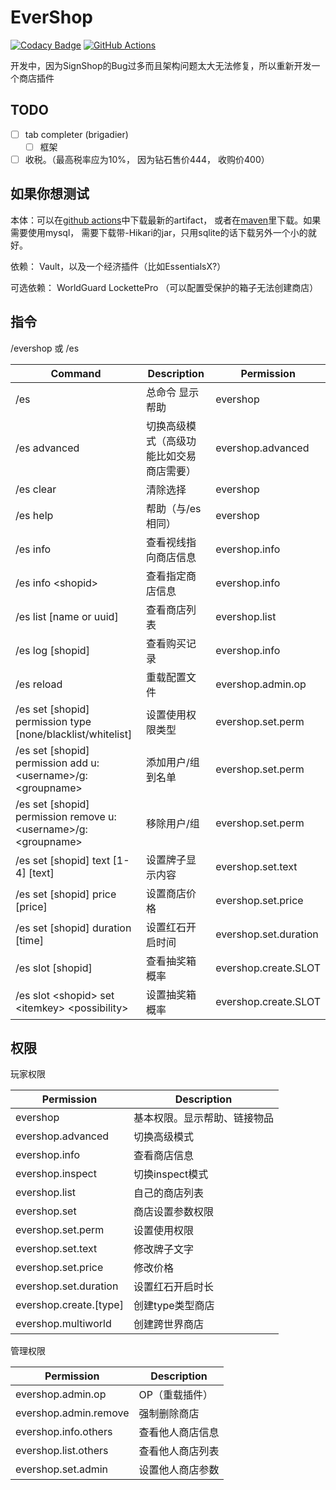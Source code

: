 # EverShop

[![Codacy Badge](https://api.codacy.com/project/badge/Grade/a9fb0d5ad5844f3098e80bc5fce01a2e)](https://app.codacy.com/gh/EverMCServer/EverShop?utm_source=github.com&utm_medium=referral&utm_content=EverMCServer/EverShop&utm_campaign=Badge_Grade_Dashboard)
[![GitHub Actions](https://github.com/EverMCServer/EverShop/workflows/GitHub%20Actions/badge.svg)](https://github.com/EverMCServer/EverShop/actions)

开发中，因为SignShop的Bug过多而且架构问题太大无法修复，所以重新开发一个商店插件

## TODO

  - [ ] tab completer (brigadier)
    - [ ] 框架
  - [ ] 收税。（最高税率应为10%， 因为钻石售价444， 收购价400）

## 如果你想测试

本体：可以在[github actions](https://github.com/EverMCServer/EverShop/actions)中下载最新的artifact， 或者在[maven](http://maven-djytw.azurewebsites.net/maven-repository/com/evermc/evershop/EverShop/1.0/)里下载。如果需要使用mysql， 需要下载带-Hikari的jar，只用sqlite的话下载另外一个小的就好。

依赖： Vault，以及一个经济插件（比如EssentialsX?）

可选依赖： WorldGuard LockettePro （可以配置受保护的箱子无法创建商店）

## 指令

/evershop 或 /es

| Command | Description | Permission |
|---------|-------------|------------|
| /es | 总命令 显示帮助 | evershop |
| /es advanced | 切换高级模式（高级功能比如交易商店需要）| evershop.advanced |
| /es clear | 清除选择 | evershop |
| /es help | 帮助（与/es相同） | evershop |
| /es info | 查看视线指向商店信息 | evershop.info |
| /es info &lt;shopid> | 查看指定商店信息 | evershop.info |
| /es list [name or uuid] | 查看商店列表 | evershop.list |
| /es log [shopid] | 查看购买记录 | evershop.info |
| /es reload | 重载配置文件 | evershop.admin.op |
| /es set [shopid] permission type [none/blacklist/whitelist] | 设置使用权限类型 | evershop.set.perm |
| /es set [shopid] permission add u:&lt;username>/g:&lt;groupname> | 添加用户/组到名单 | evershop.set.perm |
| /es set [shopid] permission remove u:&lt;username>/g:&lt;groupname> | 移除用户/组 | evershop.set.perm |
| /es set [shopid] text [1-4] [text] | 设置牌子显示内容 | evershop.set.text |
| /es set [shopid] price [price] | 设置商店价格 | evershop.set.price |
| /es set [shopid] duration [time] | 设置红石开启时间 | evershop.set.duration |
| /es slot [shopid] | 查看抽奖箱概率 | evershop.create.SLOT |
| /es slot &lt;shopid> set &lt;itemkey> &lt;possibility>| 设置抽奖箱概率 | evershop.create.SLOT |

## 权限

玩家权限

| Permission | Description | 
|------------|-------------|
| evershop                | 基本权限。显示帮助、链接物品  |
| evershop.advanced       | 切换高级模式                 |
| evershop.info           | 查看商店信息                 |
| evershop.inspect        | 切换inspect模式              |
| evershop.list           | 自己的商店列表               |
| evershop.set            | 商店设置参数权限             |
| evershop.set.perm       | 设置使用权限                 |
| evershop.set.text       | 修改牌子文字                 |
| evershop.set.price      | 修改价格                     |
| evershop.set.duration   | 设置红石开启时长             |
| evershop.create.[type]  | 创建type类型商店             |
| evershop.multiworld     | 创建跨世界商店               |

管理权限

| Permission | Description | 
|------------|-------------|                    
| evershop.admin.op       | OP（重载插件）   |
| evershop.admin.remove   | 强制删除商店     |
| evershop.info.others    | 查看他人商店信息 |
| evershop.list.others    | 查看他人商店列表 |
| evershop.set.admin      | 设置他人商店参数 |
